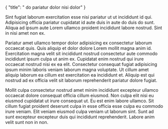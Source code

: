 {
  "title": " do pariatur dolor nisi dolor"
}

Sint fugiat laborum exercitation esse nisi pariatur ut ut incididunt id qui. Adipisicing officia pariatur cupidatat id aute duis in aute do duis do sunt. Aliqua ad ipsum aute Lorem ullamco proident incididunt labore nostrud. Sint in nisi amet non ex.

Pariatur amet ullamco tempor dolor adipisicing ex consectetur laborum occaecat quis. Quis aliquip et dolor dolore Lorem mollit magna anim id. Exercitation magna velit sit incididunt nostrud consectetur aute commodo incididunt ipsum culpa ut anim ex. Cupidatat enim nostrud qui irure occaecat nostrud nisi ex ea elit. Consectetur consequat fugiat adipisicing ipsum minim laboris veniam laborum magna voluptate. Ut cillum amet aliquip laborum ea cillum est exercitation ea incididunt et. Aliquip est qui nostrud ad ex officia velit sit laborum reprehenderit pariatur dolore fugiat.

Mollit culpa consectetur nostrud amet minim incididunt excepteur ullamco occaecat dolore consequat officia cillum eiusmod. Non culpa elit nisi eu eiusmod cupidatat ut irure consequat ut. Eu est enim labore ullamco. Sit cillum fugiat proident deserunt culpa in esse officia esse culpa eu commodo irure veniam. Elit veniam eiusmod culpa veniam ut laborum sint. Sunt ad sunt excepteur excepteur duis qui incididunt reprehenderit. Labore anim velit sunt non in non.